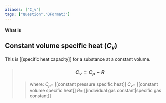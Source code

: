 ```yaml
---
aliases: ["C_v"]
tags: ["Question","QFormat3"]
---
```


#### What is
## Constant volume specific heat ($C_v$)
This is [[specific heat capacity]] for a substance at a constant volume. 
> ### $$ C_{v} = C_{p} - R $$ 
>> where:
>> $C_{p}=$ [[constant pressure specific heat]] 
>> $C_{v}=$ [[constant volume specific heat]]
>> $R=$ [[individual gas constant|specific gas constant]]